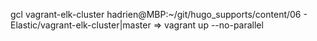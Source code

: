 gcl vagrant-elk-cluster
hadrien@MBP:~/git/hugo_supports/content/06 - Elastic/vagrant-elk-cluster|master ⇒ vagrant up --no-parallel
